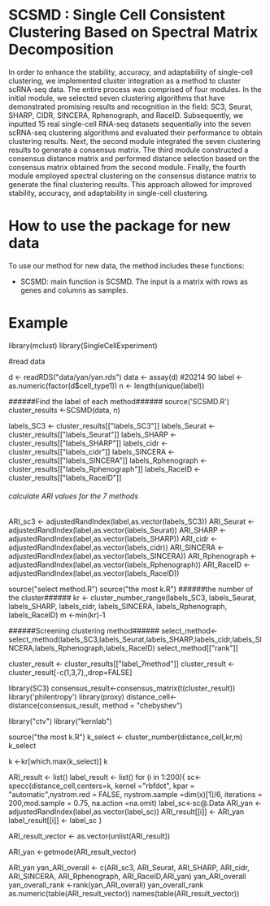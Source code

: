 # SCSMD : Single Cell Consistent Clustering Based on Spectral Matrix Decomposition
In order to enhance the stability, accuracy, and adaptability of single-cell clustering, we implemented cluster integration as a method to cluster scRNA-seq data. The entire process was comprised of four modules. In the initial module, we selected seven clustering algorithms that have demonstrated promising results and recognition in the field: SC3, Seurat, SHARP, CIDR, SINCERA, Rphenograph, and RaceID. Subsequently, we inputted 15 real single-cell RNA-seq datasets sequentially into the seven scRNA-seq clustering algorithms and evaluated their performance to obtain clustering results. Next, the second module integrated the seven clustering results to generate a consensus matrix. The third module constructed a consensus distance matrix and performed distance selection based on the consensus matrix obtained from the second module. Finally, the fourth module employed spectral clustering on the consensus distance matrix to generate the final clustering results. This approach allowed for improved stability, accuracy, and adaptability in single-cell clustering.

# How to use the package for new data 
To use our method for new data, the method includes these functions:  
- SCSMD: main function is SCSMD. The input is a matrix with rows as genes and columns as samples.

# Example
library(mclust)
library(SingleCellExperiment)

#read data

d <- readRDS("data/yan/yan.rds")
data <- assay(d)                  #20214  90
label <- as.numeric(factor(d$cell_type1))
n <- length(unique(label))

######Find the label of each method######
source('SCSMD.R')
cluster_results <-SCSMD(data, n)

labels_SC3 <- cluster_results[["labels_SC3"]]
labels_Seurat <- cluster_results[["labels_Seurat"]]
labels_SHARP <- cluster_results[["labels_SHARP"]]
labels_cidr <- cluster_results[["labels_cidr"]]
labels_SINCERA <- cluster_results[["labels_SINCERA"]]
labels_Rphenograph <- cluster_results[["labels_Rphenograph"]]
labels_RaceID <- cluster_results[["labels_RaceID"]]

###### calculate ARI values for the 7 methods ######
ARI_sc3 <- adjustedRandIndex(label,as.vector(labels_SC3))
ARI_Seurat <- adjustedRandIndex(label,as.vector(labels_Seurat))
ARI_SHARP <- adjustedRandIndex(label,as.vector(labels_SHARP))
ARI_cidr <- adjustedRandIndex(label,as.vector(labels_cidr))
ARI_SINCERA <- adjustedRandIndex(label,as.vector(labels_SINCERA))
ARI_Rphenograph <- adjustedRandIndex(label,as.vector(labels_Rphenograph))
ARI_RaceID <- adjustedRandIndex(label,as.vector(labels_RaceID))

source("select method.R")
source("the most k.R")
######the number of the cluster######
kr <- cluster_number_range(labels_SC3,
                           labels_Seurat,
                           labels_SHARP,
                           labels_cidr,
                           labels_SINCERA,
                           labels_Rphenograph,
                           labels_RaceID)
m <-min(kr)-1

######Screening clustering method######
select_method<- select_method(labels_SC3,labels_Seurat,labels_SHARP,labels_cidr,labels_SINCERA,labels_Rphenograph,labels_RaceID)
select_method[["rank"]]

cluster_result <- cluster_results[["label_7method"]]
cluster_result <-cluster_result[-c(1,3,7),,drop=FALSE]

library(SC3)
consensus_result<-consensus_matrix(t(cluster_result))
library('philentropy')
library(proxy)
distance_cell<-distance(consensus_result, method = "chebyshev")

library("ctv")
library("kernlab")

source("the most k.R")
k_select <- cluster_number(distance_cell,kr,m)
k_select

k <-kr[which.max(k_select)]
k

ARI_result <- list()
label_result <- list()
for (i in 1:200){
sc<-specc(distance_cell,centers=k, kernel ="rbfdot", kpar = "automatic",nystrom.red = FALSE, nystrom.sample =dim(x)[1]/6, iterations = 200,mod.sample = 0.75, na.action =na.omit)
label_sc<-sc@.Data
ARI_yan <- adjustedRandIndex(label,as.vector(label_sc))
ARI_result[[i]] <- ARI_yan
label_result[[i]] <- label_sc
}


ARI_result_vector <- as.vector(unlist(ARI_result))

ARI_yan <-getmode(ARI_result_vector)

ARI_yan
yan_ARI_overall <- c(ARI_sc3, ARI_Seurat, ARI_SHARP, ARI_cidr, ARI_SINCERA, ARI_Rphenograph, ARI_RaceID,ARI_yan)
yan_ARI_overall
yan_overall_rank <-rank(yan_ARI_overall)
yan_overall_rank
as.numeric(table(ARI_result_vector)) 
names(table(ARI_result_vector))   
